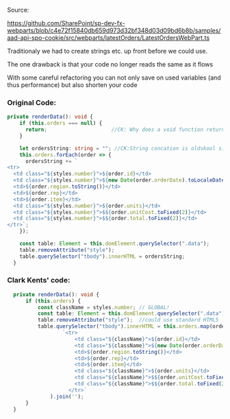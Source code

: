
Source:

https://github.com/SharePoint/sp-dev-fx-webparts/blob/c4e72f15840db659d973d32bf348d03d09bd6b8b/samples/aad-api-spo-cookie/src/webparts/latestOrders/LatestOrdersWebPart.ts

Traditionaly we had to create strings etc. up front before we could use.

The one drawback is that your code no longer reads the same as it flows

With some careful refactoring you can not only save on used variables (and thus performance) but also shorten your code

### Original Code:

```typescript
private renderData(): void {
    if (this.orders === null) {
      return;                     //CK: Why does a void function return an undefined value?
    }

    let ordersString: string = ""; //CK:String concation is oldskool since Microsoft (finally) implemented the .map /.reduce methods in IE9
    this.orders.forEach(order => {
      ordersString += `
<tr>
  <td class="${styles.number}">${order.id}</td>
  <td class="${styles.number}">${new Date(order.orderDate).toLocaleDateString()}</td>
  <td>${order.region.toString()}</td>
  <td>${order.rep}</td>
  <td>${order.item}</td>
  <td class="${styles.number}">${order.units}</td>
  <td class="${styles.number}">$${order.unitCost.toFixed(2)}</td>
  <td class="${styles.number}">$${order.total.toFixed(2)}</td>
</tr>`;
    });

    const table: Element = this.domElement.querySelector(".data");
    table.removeAttribute("style");
    table.querySelector("tbody").innerHTML = ordersString;
  }
  ```
  
  ### Clark Kents' code:
  ```ts
    private renderData(): void {
        if (this.orders) {
            const className = styles.number; // GLOBAL!
            const table: Element = this.domElement.querySelector(".data");
            table.removeAttribute("style");  //could use standard HTML5 'hidden' attribute instead of whole Style
            table.querySelector("tbody").innerHTML = this.orders.map(order =>
                    `<tr>
                        <td class="${className}">${order.id}</td>
                        <td class="${className}">${new Date(order.orderDate).toLocaleDateString()}</td>
                        <td>${order.region.toString()}</td>
                        <td>${order.rep}</td>
                        <td>${order.item}</td>
                        <td class="${className}">${order.units}</td>
                        <td class="${className}">$${order.unitCost.toFixed(2)}</td>
                        <td class="${className}">$${order.total.toFixed(2)}</td>
                      </tr>`
                ).join('');
        }
    }
  ```
